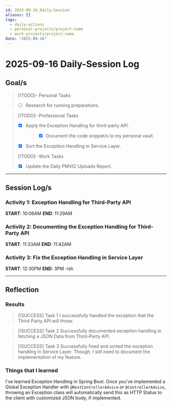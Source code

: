 ```yaml
---
id: 2025-09-16_Daily-Session
aliases: []
tags:
  - daily-actions
  - personal-projects/project-name
  - work-projects/project-name
date: "2025-09-16"
---
```


# 2025-09-16 Daily-Session Log

## Goal/s

> [!TODO]- Personal Tasks
>
> - [ ] Research for running preparations.

> [!TODO]- Professional Tasks
>
> - [x] Apply the Exception Handling for third-party API.
>   > - [x] Document the code snippet/s to my personal vault.
> - [x] Sort the Exception Handling in Service Layer.

> [!TODO]- Work Tasks
>
> - [x] Update the Daily PMVIC Uploads Report.

---

## Session Log/s

### Activity 1: Exception Handling for Third-Party API

**START**: 10:06AM
**END**: 11:29AM

### Activity 2: Documenting the Exception Handling for Third-Party API

**START**: 11:33AM
**END**: 11:42AM

### Activity 3: Fix the Exception Handling in Service Layer

**START**: 12:30PM
**END**: 3PM -ish

---

## Reflection

### Results

> [!SUCCESS] Task 1
> I successfully handled the exception that the Third-Party API will throw.

> [!SUCCESS] Task 2
> Successfully documented exception handling in fetching a JSON Data from
> Third-Party API.

> [!SUCCESS] Task 3
> Successfully fixed and sorted the exception handling in Service Layer.
> Though, I still need to document the implementation of my feature.

### Things that I learned

I've learned Exception Handling in Spring Boot. Once you've implemented a Global
Exception Handler with `@RestControllerAdvice` or `@ControllerAdvice`, throwing
an Exception class will automatically send this as HTTP Status to the client
with customized JSON body, if implemented.
